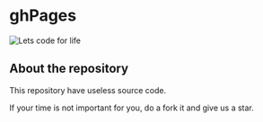 # ghPages

![Lets code for life](https://www.veinerd.com/image/cache/catalog/camisetas/doutor-estranho-1-estampa-590x620.jpg)

## About the repository
This repository have useless source code.

If your time is not important for you, do a fork it and give us a star.
